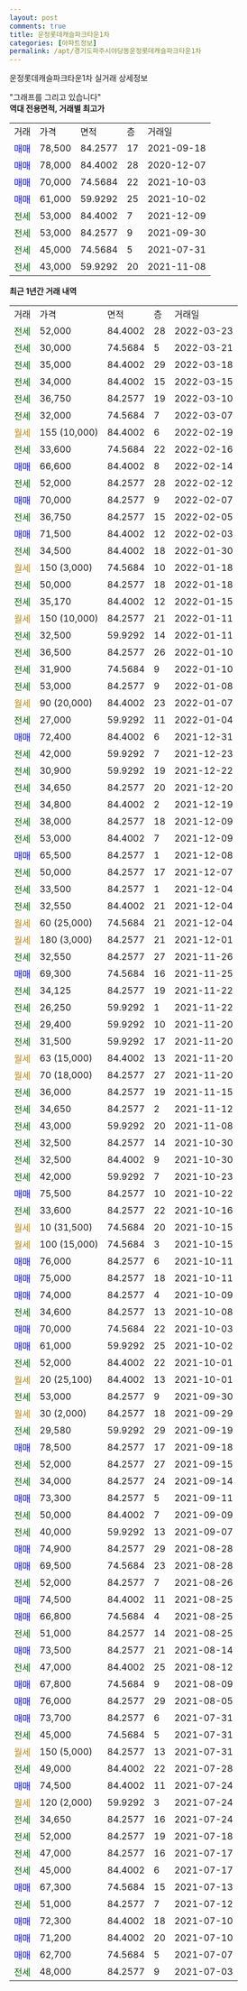```yaml
---
layout: post
comments: true
title: 운정롯데캐슬파크타운1차
categories: [아파트정보]
permalink: /apt/경기도파주시야당동운정롯데캐슬파크타운1차
---
```


운정롯데캐슬파크타운1차 실거래 상세정보

<script type="text/javascript">
  google.charts.load('current', {'packages':['line', 'corechart']});
  google.charts.setOnLoadCallback(drawChart);

  function drawChart() {
    var data = new google.visualization.DataTable();
    data.addColumn('date', '거래일');
    data.addColumn('number', "매매");
    data.addColumn('number', "전세");
    data.addColumn('number', "전매");

    data.addRows([[new Date(Date.parse("2022-03-23")), null, 52000, null], [new Date(Date.parse("2022-03-21")), null, 30000, null], [new Date(Date.parse("2022-03-18")), null, 35000, null], [new Date(Date.parse("2022-03-15")), null, 34000, null], [new Date(Date.parse("2022-03-10")), null, 36750, null], [new Date(Date.parse("2022-03-07")), null, 32000, null], [new Date(Date.parse("2022-02-19")), null, null, null], [new Date(Date.parse("2022-02-16")), null, 33600, null], [new Date(Date.parse("2022-02-14")), 66600, null, null], [new Date(Date.parse("2022-02-12")), null, 52000, null], [new Date(Date.parse("2022-02-07")), 70000, null, null], [new Date(Date.parse("2022-02-05")), null, 36750, null], [new Date(Date.parse("2022-02-03")), 71500, null, null], [new Date(Date.parse("2022-01-30")), null, 34500, null], [new Date(Date.parse("2022-01-18")), null, null, null], [new Date(Date.parse("2022-01-18")), null, 50000, null], [new Date(Date.parse("2022-01-15")), null, 35170, null], [new Date(Date.parse("2022-01-11")), null, null, null], [new Date(Date.parse("2022-01-11")), null, 32500, null], [new Date(Date.parse("2022-01-10")), null, 36500, null], [new Date(Date.parse("2022-01-10")), null, 31900, null], [new Date(Date.parse("2022-01-08")), null, 53000, null], [new Date(Date.parse("2022-01-07")), null, null, null], [new Date(Date.parse("2022-01-04")), null, 27000, null], [new Date(Date.parse("2021-12-31")), 72400, null, null], [new Date(Date.parse("2021-12-23")), null, 42000, null], [new Date(Date.parse("2021-12-22")), null, 30900, null], [new Date(Date.parse("2021-12-20")), null, 34650, null], [new Date(Date.parse("2021-12-19")), null, 34800, null], [new Date(Date.parse("2021-12-09")), null, 38000, null], [new Date(Date.parse("2021-12-09")), null, 53000, null], [new Date(Date.parse("2021-12-08")), 65500, null, null], [new Date(Date.parse("2021-12-07")), null, 50000, null], [new Date(Date.parse("2021-12-04")), null, 33500, null], [new Date(Date.parse("2021-12-04")), null, 32550, null], [new Date(Date.parse("2021-12-04")), null, null, null], [new Date(Date.parse("2021-12-01")), null, null, null], [new Date(Date.parse("2021-11-26")), null, 32550, null], [new Date(Date.parse("2021-11-25")), 69300, null, null], [new Date(Date.parse("2021-11-22")), null, 34125, null], [new Date(Date.parse("2021-11-22")), null, 26250, null], [new Date(Date.parse("2021-11-20")), null, 29400, null], [new Date(Date.parse("2021-11-20")), null, 31500, null], [new Date(Date.parse("2021-11-20")), null, null, null], [new Date(Date.parse("2021-11-20")), null, null, null], [new Date(Date.parse("2021-11-15")), null, 36000, null], [new Date(Date.parse("2021-11-12")), null, 34650, null], [new Date(Date.parse("2021-11-08")), null, 43000, null], [new Date(Date.parse("2021-10-30")), null, 32500, null], [new Date(Date.parse("2021-10-30")), null, 32500, null], [new Date(Date.parse("2021-10-23")), null, 42000, null], [new Date(Date.parse("2021-10-22")), 75500, null, null], [new Date(Date.parse("2021-10-16")), null, 33600, null], [new Date(Date.parse("2021-10-15")), null, null, null], [new Date(Date.parse("2021-10-15")), null, null, null], [new Date(Date.parse("2021-10-11")), 76000, null, null], [new Date(Date.parse("2021-10-11")), 75000, null, null], [new Date(Date.parse("2021-10-09")), 74000, null, null], [new Date(Date.parse("2021-10-08")), null, 34600, null], [new Date(Date.parse("2021-10-03")), 70000, null, null], [new Date(Date.parse("2021-10-02")), 61000, null, null], [new Date(Date.parse("2021-10-01")), null, 52000, null], [new Date(Date.parse("2021-10-01")), null, null, null], [new Date(Date.parse("2021-09-30")), null, 53000, null], [new Date(Date.parse("2021-09-29")), null, null, null], [new Date(Date.parse("2021-09-19")), null, 29580, null], [new Date(Date.parse("2021-09-18")), 78500, null, null], [new Date(Date.parse("2021-09-15")), null, 52000, null], [new Date(Date.parse("2021-09-14")), null, 34000, null], [new Date(Date.parse("2021-09-11")), 73300, null, null], [new Date(Date.parse("2021-09-09")), null, 50000, null], [new Date(Date.parse("2021-09-07")), null, 40000, null], [new Date(Date.parse("2021-08-28")), 74900, null, null], [new Date(Date.parse("2021-08-28")), 69500, null, null], [new Date(Date.parse("2021-08-26")), null, 52000, null], [new Date(Date.parse("2021-08-25")), 74500, null, null], [new Date(Date.parse("2021-08-25")), 66800, null, null], [new Date(Date.parse("2021-08-25")), null, 51000, null], [new Date(Date.parse("2021-08-14")), 73500, null, null], [new Date(Date.parse("2021-08-12")), null, 47000, null], [new Date(Date.parse("2021-08-09")), 67800, null, null], [new Date(Date.parse("2021-08-05")), 76000, null, null], [new Date(Date.parse("2021-07-31")), 73700, null, null], [new Date(Date.parse("2021-07-31")), null, 45000, null], [new Date(Date.parse("2021-07-31")), null, null, null], [new Date(Date.parse("2021-07-28")), null, 49000, null], [new Date(Date.parse("2021-07-24")), 74500, null, null], [new Date(Date.parse("2021-07-24")), null, null, null], [new Date(Date.parse("2021-07-24")), null, 34650, null], [new Date(Date.parse("2021-07-18")), null, 52000, null], [new Date(Date.parse("2021-07-17")), null, 47000, null], [new Date(Date.parse("2021-07-17")), null, 45000, null], [new Date(Date.parse("2021-07-13")), 67300, null, null], [new Date(Date.parse("2021-07-12")), null, 51000, null], [new Date(Date.parse("2021-07-10")), 72300, null, null], [new Date(Date.parse("2021-07-10")), 71200, null, null], [new Date(Date.parse("2021-07-07")), 62700, null, null], [new Date(Date.parse("2021-07-03")), null, 48000, null]]);

    var options = {
      hAxis: {
        format: 'yyyy/MM/dd'
      },    
      lineWidth: 0,
      pointsVisible: true,    
      title: '최근 1년간 유형별 실거래가 분포',
      legend: { position: 'bottom' }
    };

    var formatter = new google.visualization.NumberFormat({pattern:'###,###'} );
    formatter.format(data, 1);
    formatter.format(data, 2);
    
    setTimeout(function() {
        var chart = new google.visualization.LineChart(document.getElementById('columnchart_material'));
        chart.draw(data, (options));
        document.getElementById('loading').style.display = 'none';
    }, 200);
  }
</script>


<div id="loading" style="z-index:20; display: block; margin-left: 0px">"그래프를 그리고 있습니다"</div>
<div id="columnchart_material" style="width: 95%; margin-left: 0px; display: block"></div>
<!-- contents start -->
<b>역대 전용면적, 거래별 최고가</b>
<table class="sortable">
    <tr>
      <td>거래</td>
      <td>가격</td>
      <td>면적</td>
      <td>층</td>
      <td>거래일</td>
    </tr>
        <tr>
          <td><a style="color: blue">매매</a></td>
          <td>78,500</td>
          <td>84.2577</td>
          <td>17</td>
          <td>2021-09-18</td>
        </tr>            <tr>
          <td><a style="color: blue">매매</a></td>
          <td>78,000</td>
          <td>84.4002</td>
          <td>28</td>
          <td>2020-12-07</td>
        </tr>            <tr>
          <td><a style="color: blue">매매</a></td>
          <td>70,000</td>
          <td>74.5684</td>
          <td>22</td>
          <td>2021-10-03</td>
        </tr>            <tr>
          <td><a style="color: blue">매매</a></td>
          <td>61,000</td>
          <td>59.9292</td>
          <td>25</td>
          <td>2021-10-02</td>
        </tr>        
        <tr>
              <td><a style="color: darkgreen">전세</a></td>
              <td>53,000</td>
              <td>84.4002</td>
              <td>7</td>
              <td>2021-12-09</td>
            </tr>            <tr>
              <td><a style="color: darkgreen">전세</a></td>
              <td>53,000</td>
              <td>84.2577</td>
              <td>9</td>
              <td>2021-09-30</td>
            </tr>            <tr>
              <td><a style="color: darkgreen">전세</a></td>
              <td>45,000</td>
              <td>74.5684</td>
              <td>5</td>
              <td>2021-07-31</td>
            </tr>            <tr>
              <td><a style="color: darkgreen">전세</a></td>
              <td>43,000</td>
              <td>59.9292</td>
              <td>20</td>
              <td>2021-11-08</td>
            </tr>        
    
</table>

<b>최근 1년간 거래 내역</b>

<table class="sortable">
    <tr>
      <td>거래</td>
      <td>가격</td>
      <td>면적</td>
      <td>층</td>
      <td>거래일</td>
    </tr>
    <tr>
      <td><a style="color: darkgreen">전세</a></td>
      <td>52,000</td>
      <td>84.4002</td>
      <td>28</td>
      <td>2022-03-23</td>
    </tr>          <tr>
      <td><a style="color: darkgreen">전세</a></td>
      <td>30,000</td>
      <td>74.5684</td>
      <td>5</td>
      <td>2022-03-21</td>
    </tr>          <tr>
      <td><a style="color: darkgreen">전세</a></td>
      <td>35,000</td>
      <td>84.4002</td>
      <td>29</td>
      <td>2022-03-18</td>
    </tr>          <tr>
      <td><a style="color: darkgreen">전세</a></td>
      <td>34,000</td>
      <td>84.4002</td>
      <td>15</td>
      <td>2022-03-15</td>
    </tr>          <tr>
      <td><a style="color: darkgreen">전세</a></td>
      <td>36,750</td>
      <td>84.2577</td>
      <td>19</td>
      <td>2022-03-10</td>
    </tr>          <tr>
      <td><a style="color: darkgreen">전세</a></td>
      <td>32,000</td>
      <td>74.5684</td>
      <td>7</td>
      <td>2022-03-07</td>
    </tr>          <tr>
      <td><a style="color: darkgoldenrod">월세</a></td>
      <td>155 (10,000)</td>
      <td>84.4002</td>
      <td>6</td>
      <td>2022-02-19</td>
    </tr>          <tr>
      <td><a style="color: darkgreen">전세</a></td>
      <td>33,600</td>
      <td>74.5684</td>
      <td>22</td>
      <td>2022-02-16</td>
    </tr>          <tr>
      <td><a style="color: blue">매매</a></td>
      <td>66,600</td>
      <td>84.4002</td>
      <td>8</td>
      <td>2022-02-14</td>
    </tr>          <tr>
      <td><a style="color: darkgreen">전세</a></td>
      <td>52,000</td>
      <td>84.2577</td>
      <td>28</td>
      <td>2022-02-12</td>
    </tr>          <tr>
      <td><a style="color: blue">매매</a></td>
      <td>70,000</td>
      <td>84.2577</td>
      <td>9</td>
      <td>2022-02-07</td>
    </tr>          <tr>
      <td><a style="color: darkgreen">전세</a></td>
      <td>36,750</td>
      <td>84.2577</td>
      <td>15</td>
      <td>2022-02-05</td>
    </tr>          <tr>
      <td><a style="color: blue">매매</a></td>
      <td>71,500</td>
      <td>84.4002</td>
      <td>12</td>
      <td>2022-02-03</td>
    </tr>          <tr>
      <td><a style="color: darkgreen">전세</a></td>
      <td>34,500</td>
      <td>84.4002</td>
      <td>18</td>
      <td>2022-01-30</td>
    </tr>          <tr>
      <td><a style="color: darkgoldenrod">월세</a></td>
      <td>150 (3,000)</td>
      <td>74.5684</td>
      <td>10</td>
      <td>2022-01-18</td>
    </tr>          <tr>
      <td><a style="color: darkgreen">전세</a></td>
      <td>50,000</td>
      <td>84.2577</td>
      <td>18</td>
      <td>2022-01-18</td>
    </tr>          <tr>
      <td><a style="color: darkgreen">전세</a></td>
      <td>35,170</td>
      <td>84.4002</td>
      <td>12</td>
      <td>2022-01-15</td>
    </tr>          <tr>
      <td><a style="color: darkgoldenrod">월세</a></td>
      <td>150 (10,000)</td>
      <td>84.2577</td>
      <td>21</td>
      <td>2022-01-11</td>
    </tr>          <tr>
      <td><a style="color: darkgreen">전세</a></td>
      <td>32,500</td>
      <td>59.9292</td>
      <td>14</td>
      <td>2022-01-11</td>
    </tr>          <tr>
      <td><a style="color: darkgreen">전세</a></td>
      <td>36,500</td>
      <td>84.2577</td>
      <td>26</td>
      <td>2022-01-10</td>
    </tr>          <tr>
      <td><a style="color: darkgreen">전세</a></td>
      <td>31,900</td>
      <td>74.5684</td>
      <td>9</td>
      <td>2022-01-10</td>
    </tr>          <tr>
      <td><a style="color: darkgreen">전세</a></td>
      <td>53,000</td>
      <td>84.2577</td>
      <td>9</td>
      <td>2022-01-08</td>
    </tr>          <tr>
      <td><a style="color: darkgoldenrod">월세</a></td>
      <td>90 (20,000)</td>
      <td>84.4002</td>
      <td>23</td>
      <td>2022-01-07</td>
    </tr>          <tr>
      <td><a style="color: darkgreen">전세</a></td>
      <td>27,000</td>
      <td>59.9292</td>
      <td>11</td>
      <td>2022-01-04</td>
    </tr>          <tr>
      <td><a style="color: blue">매매</a></td>
      <td>72,400</td>
      <td>84.4002</td>
      <td>6</td>
      <td>2021-12-31</td>
    </tr>          <tr>
      <td><a style="color: darkgreen">전세</a></td>
      <td>42,000</td>
      <td>59.9292</td>
      <td>7</td>
      <td>2021-12-23</td>
    </tr>          <tr>
      <td><a style="color: darkgreen">전세</a></td>
      <td>30,900</td>
      <td>59.9292</td>
      <td>19</td>
      <td>2021-12-22</td>
    </tr>          <tr>
      <td><a style="color: darkgreen">전세</a></td>
      <td>34,650</td>
      <td>84.2577</td>
      <td>20</td>
      <td>2021-12-20</td>
    </tr>          <tr>
      <td><a style="color: darkgreen">전세</a></td>
      <td>34,800</td>
      <td>84.4002</td>
      <td>2</td>
      <td>2021-12-19</td>
    </tr>          <tr>
      <td><a style="color: darkgreen">전세</a></td>
      <td>38,000</td>
      <td>84.2577</td>
      <td>18</td>
      <td>2021-12-09</td>
    </tr>          <tr>
      <td><a style="color: darkgreen">전세</a></td>
      <td>53,000</td>
      <td>84.4002</td>
      <td>7</td>
      <td>2021-12-09</td>
    </tr>          <tr>
      <td><a style="color: blue">매매</a></td>
      <td>65,500</td>
      <td>84.2577</td>
      <td>1</td>
      <td>2021-12-08</td>
    </tr>          <tr>
      <td><a style="color: darkgreen">전세</a></td>
      <td>50,000</td>
      <td>84.2577</td>
      <td>17</td>
      <td>2021-12-07</td>
    </tr>          <tr>
      <td><a style="color: darkgreen">전세</a></td>
      <td>33,500</td>
      <td>84.2577</td>
      <td>1</td>
      <td>2021-12-04</td>
    </tr>          <tr>
      <td><a style="color: darkgreen">전세</a></td>
      <td>32,550</td>
      <td>84.4002</td>
      <td>21</td>
      <td>2021-12-04</td>
    </tr>          <tr>
      <td><a style="color: darkgoldenrod">월세</a></td>
      <td>60 (25,000)</td>
      <td>74.5684</td>
      <td>21</td>
      <td>2021-12-04</td>
    </tr>          <tr>
      <td><a style="color: darkgoldenrod">월세</a></td>
      <td>180 (3,000)</td>
      <td>84.2577</td>
      <td>21</td>
      <td>2021-12-01</td>
    </tr>          <tr>
      <td><a style="color: darkgreen">전세</a></td>
      <td>32,550</td>
      <td>84.2577</td>
      <td>27</td>
      <td>2021-11-26</td>
    </tr>          <tr>
      <td><a style="color: blue">매매</a></td>
      <td>69,300</td>
      <td>74.5684</td>
      <td>16</td>
      <td>2021-11-25</td>
    </tr>          <tr>
      <td><a style="color: darkgreen">전세</a></td>
      <td>34,125</td>
      <td>84.2577</td>
      <td>19</td>
      <td>2021-11-22</td>
    </tr>          <tr>
      <td><a style="color: darkgreen">전세</a></td>
      <td>26,250</td>
      <td>59.9292</td>
      <td>1</td>
      <td>2021-11-22</td>
    </tr>          <tr>
      <td><a style="color: darkgreen">전세</a></td>
      <td>29,400</td>
      <td>59.9292</td>
      <td>10</td>
      <td>2021-11-20</td>
    </tr>          <tr>
      <td><a style="color: darkgreen">전세</a></td>
      <td>31,500</td>
      <td>59.9292</td>
      <td>17</td>
      <td>2021-11-20</td>
    </tr>          <tr>
      <td><a style="color: darkgoldenrod">월세</a></td>
      <td>63 (15,000)</td>
      <td>84.4002</td>
      <td>13</td>
      <td>2021-11-20</td>
    </tr>          <tr>
      <td><a style="color: darkgoldenrod">월세</a></td>
      <td>70 (18,000)</td>
      <td>84.2577</td>
      <td>27</td>
      <td>2021-11-20</td>
    </tr>          <tr>
      <td><a style="color: darkgreen">전세</a></td>
      <td>36,000</td>
      <td>84.2577</td>
      <td>19</td>
      <td>2021-11-15</td>
    </tr>          <tr>
      <td><a style="color: darkgreen">전세</a></td>
      <td>34,650</td>
      <td>84.2577</td>
      <td>2</td>
      <td>2021-11-12</td>
    </tr>          <tr>
      <td><a style="color: darkgreen">전세</a></td>
      <td>43,000</td>
      <td>59.9292</td>
      <td>20</td>
      <td>2021-11-08</td>
    </tr>          <tr>
      <td><a style="color: darkgreen">전세</a></td>
      <td>32,500</td>
      <td>84.2577</td>
      <td>14</td>
      <td>2021-10-30</td>
    </tr>          <tr>
      <td><a style="color: darkgreen">전세</a></td>
      <td>32,500</td>
      <td>84.4002</td>
      <td>9</td>
      <td>2021-10-30</td>
    </tr>          <tr>
      <td><a style="color: darkgreen">전세</a></td>
      <td>42,000</td>
      <td>59.9292</td>
      <td>7</td>
      <td>2021-10-23</td>
    </tr>          <tr>
      <td><a style="color: blue">매매</a></td>
      <td>75,500</td>
      <td>84.2577</td>
      <td>10</td>
      <td>2021-10-22</td>
    </tr>          <tr>
      <td><a style="color: darkgreen">전세</a></td>
      <td>33,600</td>
      <td>84.2577</td>
      <td>22</td>
      <td>2021-10-16</td>
    </tr>          <tr>
      <td><a style="color: darkgoldenrod">월세</a></td>
      <td>10 (31,500)</td>
      <td>74.5684</td>
      <td>20</td>
      <td>2021-10-15</td>
    </tr>          <tr>
      <td><a style="color: darkgoldenrod">월세</a></td>
      <td>100 (15,000)</td>
      <td>74.5684</td>
      <td>3</td>
      <td>2021-10-15</td>
    </tr>          <tr>
      <td><a style="color: blue">매매</a></td>
      <td>76,000</td>
      <td>84.2577</td>
      <td>6</td>
      <td>2021-10-11</td>
    </tr>          <tr>
      <td><a style="color: blue">매매</a></td>
      <td>75,000</td>
      <td>84.2577</td>
      <td>18</td>
      <td>2021-10-11</td>
    </tr>          <tr>
      <td><a style="color: blue">매매</a></td>
      <td>74,000</td>
      <td>84.2577</td>
      <td>4</td>
      <td>2021-10-09</td>
    </tr>          <tr>
      <td><a style="color: darkgreen">전세</a></td>
      <td>34,600</td>
      <td>84.2577</td>
      <td>13</td>
      <td>2021-10-08</td>
    </tr>          <tr>
      <td><a style="color: blue">매매</a></td>
      <td>70,000</td>
      <td>74.5684</td>
      <td>22</td>
      <td>2021-10-03</td>
    </tr>          <tr>
      <td><a style="color: blue">매매</a></td>
      <td>61,000</td>
      <td>59.9292</td>
      <td>25</td>
      <td>2021-10-02</td>
    </tr>          <tr>
      <td><a style="color: darkgreen">전세</a></td>
      <td>52,000</td>
      <td>84.4002</td>
      <td>22</td>
      <td>2021-10-01</td>
    </tr>          <tr>
      <td><a style="color: darkgoldenrod">월세</a></td>
      <td>20 (25,100)</td>
      <td>84.4002</td>
      <td>13</td>
      <td>2021-10-01</td>
    </tr>          <tr>
      <td><a style="color: darkgreen">전세</a></td>
      <td>53,000</td>
      <td>84.2577</td>
      <td>9</td>
      <td>2021-09-30</td>
    </tr>          <tr>
      <td><a style="color: darkgoldenrod">월세</a></td>
      <td>30 (2,000)</td>
      <td>84.2577</td>
      <td>18</td>
      <td>2021-09-29</td>
    </tr>          <tr>
      <td><a style="color: darkgreen">전세</a></td>
      <td>29,580</td>
      <td>59.9292</td>
      <td>29</td>
      <td>2021-09-19</td>
    </tr>          <tr>
      <td><a style="color: blue">매매</a></td>
      <td>78,500</td>
      <td>84.2577</td>
      <td>17</td>
      <td>2021-09-18</td>
    </tr>          <tr>
      <td><a style="color: darkgreen">전세</a></td>
      <td>52,000</td>
      <td>84.2577</td>
      <td>27</td>
      <td>2021-09-15</td>
    </tr>          <tr>
      <td><a style="color: darkgreen">전세</a></td>
      <td>34,000</td>
      <td>84.2577</td>
      <td>24</td>
      <td>2021-09-14</td>
    </tr>          <tr>
      <td><a style="color: blue">매매</a></td>
      <td>73,300</td>
      <td>84.2577</td>
      <td>5</td>
      <td>2021-09-11</td>
    </tr>          <tr>
      <td><a style="color: darkgreen">전세</a></td>
      <td>50,000</td>
      <td>84.4002</td>
      <td>7</td>
      <td>2021-09-09</td>
    </tr>          <tr>
      <td><a style="color: darkgreen">전세</a></td>
      <td>40,000</td>
      <td>59.9292</td>
      <td>13</td>
      <td>2021-09-07</td>
    </tr>          <tr>
      <td><a style="color: blue">매매</a></td>
      <td>74,900</td>
      <td>84.2577</td>
      <td>29</td>
      <td>2021-08-28</td>
    </tr>          <tr>
      <td><a style="color: blue">매매</a></td>
      <td>69,500</td>
      <td>74.5684</td>
      <td>23</td>
      <td>2021-08-28</td>
    </tr>          <tr>
      <td><a style="color: darkgreen">전세</a></td>
      <td>52,000</td>
      <td>84.2577</td>
      <td>7</td>
      <td>2021-08-26</td>
    </tr>          <tr>
      <td><a style="color: blue">매매</a></td>
      <td>74,500</td>
      <td>84.4002</td>
      <td>11</td>
      <td>2021-08-25</td>
    </tr>          <tr>
      <td><a style="color: blue">매매</a></td>
      <td>66,800</td>
      <td>74.5684</td>
      <td>4</td>
      <td>2021-08-25</td>
    </tr>          <tr>
      <td><a style="color: darkgreen">전세</a></td>
      <td>51,000</td>
      <td>84.2577</td>
      <td>14</td>
      <td>2021-08-25</td>
    </tr>          <tr>
      <td><a style="color: blue">매매</a></td>
      <td>73,500</td>
      <td>84.2577</td>
      <td>21</td>
      <td>2021-08-14</td>
    </tr>          <tr>
      <td><a style="color: darkgreen">전세</a></td>
      <td>47,000</td>
      <td>84.4002</td>
      <td>25</td>
      <td>2021-08-12</td>
    </tr>          <tr>
      <td><a style="color: blue">매매</a></td>
      <td>67,800</td>
      <td>74.5684</td>
      <td>9</td>
      <td>2021-08-09</td>
    </tr>          <tr>
      <td><a style="color: blue">매매</a></td>
      <td>76,000</td>
      <td>84.2577</td>
      <td>29</td>
      <td>2021-08-05</td>
    </tr>          <tr>
      <td><a style="color: blue">매매</a></td>
      <td>73,700</td>
      <td>84.2577</td>
      <td>6</td>
      <td>2021-07-31</td>
    </tr>          <tr>
      <td><a style="color: darkgreen">전세</a></td>
      <td>45,000</td>
      <td>74.5684</td>
      <td>5</td>
      <td>2021-07-31</td>
    </tr>          <tr>
      <td><a style="color: darkgoldenrod">월세</a></td>
      <td>150 (5,000)</td>
      <td>84.2577</td>
      <td>13</td>
      <td>2021-07-31</td>
    </tr>          <tr>
      <td><a style="color: darkgreen">전세</a></td>
      <td>49,000</td>
      <td>84.4002</td>
      <td>22</td>
      <td>2021-07-28</td>
    </tr>          <tr>
      <td><a style="color: blue">매매</a></td>
      <td>74,500</td>
      <td>84.4002</td>
      <td>11</td>
      <td>2021-07-24</td>
    </tr>          <tr>
      <td><a style="color: darkgoldenrod">월세</a></td>
      <td>120 (2,000)</td>
      <td>59.9292</td>
      <td>3</td>
      <td>2021-07-24</td>
    </tr>          <tr>
      <td><a style="color: darkgreen">전세</a></td>
      <td>34,650</td>
      <td>84.2577</td>
      <td>16</td>
      <td>2021-07-24</td>
    </tr>          <tr>
      <td><a style="color: darkgreen">전세</a></td>
      <td>52,000</td>
      <td>84.2577</td>
      <td>19</td>
      <td>2021-07-18</td>
    </tr>          <tr>
      <td><a style="color: darkgreen">전세</a></td>
      <td>47,000</td>
      <td>84.2577</td>
      <td>16</td>
      <td>2021-07-17</td>
    </tr>          <tr>
      <td><a style="color: darkgreen">전세</a></td>
      <td>45,000</td>
      <td>84.4002</td>
      <td>6</td>
      <td>2021-07-17</td>
    </tr>          <tr>
      <td><a style="color: blue">매매</a></td>
      <td>67,300</td>
      <td>74.5684</td>
      <td>15</td>
      <td>2021-07-13</td>
    </tr>          <tr>
      <td><a style="color: darkgreen">전세</a></td>
      <td>51,000</td>
      <td>84.2577</td>
      <td>7</td>
      <td>2021-07-12</td>
    </tr>          <tr>
      <td><a style="color: blue">매매</a></td>
      <td>72,300</td>
      <td>84.4002</td>
      <td>18</td>
      <td>2021-07-10</td>
    </tr>          <tr>
      <td><a style="color: blue">매매</a></td>
      <td>71,200</td>
      <td>84.4002</td>
      <td>20</td>
      <td>2021-07-10</td>
    </tr>          <tr>
      <td><a style="color: blue">매매</a></td>
      <td>62,700</td>
      <td>74.5684</td>
      <td>5</td>
      <td>2021-07-07</td>
    </tr>          <tr>
      <td><a style="color: darkgreen">전세</a></td>
      <td>48,000</td>
      <td>84.2577</td>
      <td>9</td>
      <td>2021-07-03</td>
    </tr>      </table>
<!-- contents end -->    

